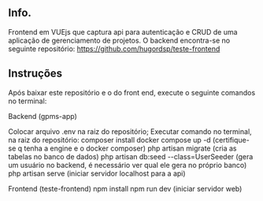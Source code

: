 ## Info.

Frontend em VUEjs que captura api para autenticação e CRUD de uma aplicação de gerenciamento de projetos.
O backend encontra-se no seguinte repositório: https://github.com/hugordsp/teste-frontend

## Instruções

Após baixar este repositório e o do front end, execute o seguinte comandos no terminal:

Backend (gpms-app)

Colocar arquivo .env na raiz do repositório;
Executar comando no terminal, na raiz do repositório:
    composer install
    docker compose up -d (certifique-se q tenha a engine e o docker composer)
    php artisan migrate (cria as tabelas no banco de dados)
    php artisan db:seed --class=UserSeeder (gera um usuário no backend, é necessário ver qual ele gera no próprio banco)
    php artisan serve (iniciar servidor localhost para a api)
    
Frontend (teste-frontend)
    npm install
    npm run dev (iniciar servidor web)

